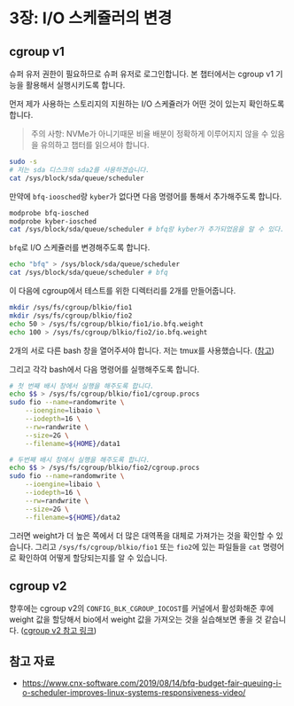 # 3장: I/O 스케쥴러의 변경

## cgroup v1

슈퍼 유저 권한이 필요하므로 슈퍼 유저로 로그인합니다.
본 챕터에서는 cgroup v1 기능을 활용해서 실행시키도록 합니다.

먼저 제가 사용하는 스토리지의 지원하는 I/O 스케쥴러가 어떤 것이 있는지 확인하도록 합니다.

> 주의 사항: NVMe가 아니기때문 비율 배분이 정확하게 이루어지지 않을 수 있음을 유의하고 챕터를 읽으셔야 합니다.

```bash
sudo -s
# 저는 sda 디스크의 sda2를 사용하겠습니다.
cat /sys/block/sda/queue/scheduler
```

만약에 `bfq-ioosched`랑 `kyber`가 없다면 다음 명령어를 통해서 추가해주도록 합니다.

```bash
modprobe bfq-iosched
modprobe kyber-iosched
cat /sys/block/sda/queue/scheduler # bfq랑 kyber가 추가되었음을 알 수 있다.
```

`bfq`로 I/O 스케쥴러를 변경해주도록 합니다.

```bash
echo "bfq" > /sys/block/sda/queue/scheduler
cat /sys/block/sda/queue/scheduler # bfq
```

이 다음에 cgroup에서 테스트를 위한 디렉터리를 2개를 만들어줍니다.

```bash
mkdir /sys/fs/cgroup/blkio/fio1
mkdir /sys/fs/cgroup/blkio/fio2
echo 50 > /sys/fs/cgroup/blkio/fio1/io.bfq.weight
echo 100 > /sys/fs/cgroup/blkio/fio2/io.bfq.weight
```

2개의 서로 다른 bash 창을 열어주셔야 합니다. 저는 tmux를 사용했습니다. ([참고](https://hamvocke.com/blog/a-quick-and-easy-guide-to-tmux/))

그리고 각각 bash에서 다음 명령어를 실행해주도록 합니다.

```bash
# 첫 번째 배시 창에서 실행을 해주도록 합니다.
echo $$ > /sys/fs/cgroup/blkio/fio1/cgroup.procs
sudo fio --name=randomwrite \
    --ioengine=libaio \
    --iodepth=16 \
    --rw=randwrite \
    --size=2G \
    --filename=${HOME}/data1

# 두번째 배시 창에서 실행을 해주도록 합니다.
echo $$ > /sys/fs/cgroup/blkio/fio2/cgroup.procs
sudo fio --name=randomwrite \
    --ioengine=libaio \
    --iodepth=16 \
    --rw=randwrite \
    --size=2G \
    --filename=${HOME}/data2
```

그러면 weight가 더 높은 쪽에서 더 많은 대역폭을 대체로 가져가는 것을 확인할 수 있습니다.
그리고 `/sys/fs/cgroup/blkio/fio1` 또는 `fio2`에 있는 파일들을 `cat` 명령어로 확인하여 어떻게 할당되는지를 알 수 있습니다.

## cgroup v2

향후에는 cgroup v2의 `CONFIG_BLK_CGROUP_IOCOST`를 커널에서 활성화해준 후에 weight 값을 할당해서 bio에서 weight 값을 가져오는 것을
실습해보면 좋을 것 같습니다. ([cgroup v2 참고 링크](https://docs.kernel.org/admin-guide/cgroup-v2.html))

## 참고 자료

- https://www.cnx-software.com/2019/08/14/bfq-budget-fair-queuing-i-o-scheduler-improves-linux-systems-responsiveness-video/
